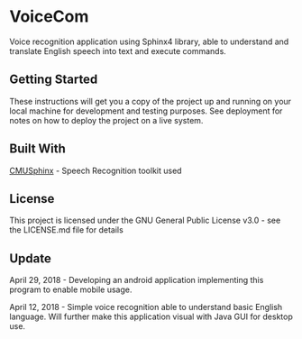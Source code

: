 # **VoiceCom**

Voice recognition application using Sphinx4 library, able to understand and translate English speech into text and execute commands.

## Getting Started

These instructions will get you a copy of the project up and running on your local machine for development and testing purposes. See deployment for notes on how to deploy the project on a live system.

## Built With

[CMUSphinx](https://cmusphinx.github.io) - Speech Recognition toolkit used

## License

This project is licensed under the GNU General Public License v3.0 - see the LICENSE.md file for details

## Update

April 29, 2018 - Developing an android application implementing this program to enable mobile usage.

April 12, 2018 - Simple voice recognition able to understand basic English language. Will further make this application visual with Java GUI for desktop use.



